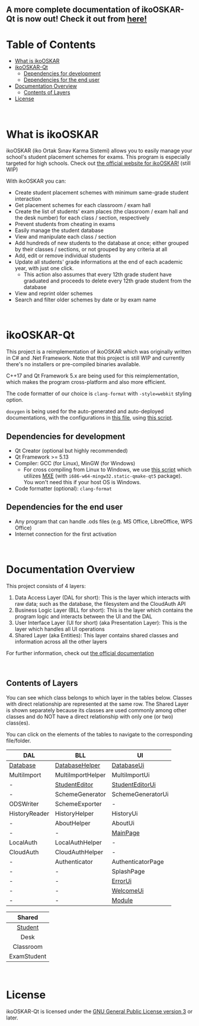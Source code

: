 ## A more complete documentation of ikoOSKAR-Qt is now out! Check it out from [here!](https://ikolomiko.github.io/ikooskar-qt/annotated.html)

# Table of Contents
* [What is ikoOSKAR](#what-is-ikooskar)
* [ikoOSKAR-Qt](#ikooskar-qt)
	- [Dependencies for development](#dependencies-for-development)
	- [Dependencies for the end user](#dependencies-for-the-end-user)
* [Documentation Overview](#documentation-overview)
	- [Contents of Layers](#contents-of-layers)
* [License](#license)

&nbsp;

# What is ikoOSKAR
ikoOSKAR (iko Ortak Sınav Karma Sistemi) allows you to easily manage
your school's student placement schemes for exams. This program is especially
targeted for high schools. Check out 
[the official website for ikoOSKAR!](https://ikooskar.web.app) (still WIP)

With ikoOSKAR you can:

* Create student placement schemes with minimum same-grade student interaction
* Get placement schemes for each classroom / exam hall
* Create the list of students' exam places (the classroom / exam hall and the
desk number) for each class / section, respectively
* Prevent students from cheating in exams
* Easily manage the student database
* View and manipulate each class / section
* Add hundreds of new students to the database at once; either grouped by their
classes / sections, or not grouped by any criteria at all
* Add, edit or remove individual students
* Update all students' grade informations at the end of each academic year, with
just one click.
  - This action also assumes that every 12th grade student have graduated and 
proceeds to delete every 12th grade student from the database 
* View and reprint older schemes
* Search and filter older schemes by date or by exam name

&nbsp;

# ikoOSKAR-Qt
This project is a reimplementation of ikoOSKAR which was originally written in 
C# and .Net Framework. Note that this project is still WIP and currently there's
no installers or pre-compiled binaries available.

C++17 and Qt Framework 5.x are being used for this reimplementation, which makes the 
program cross-platform and also more efficient.

The code formatter of our choice is `clang-format` with `-style=webkit` styling 
option.

`doxygen` is being used for the auto-generated and auto-deployed documentations, 
with the configurations in [this file](/Doxyfile), using 
[this script](/scripts/generate-docs.sh).

## Dependencies for development
* Qt Creator (optional but highly recommended)
* Qt Framework >= 5.13
* Compiler: GCC (for Linux), MinGW (for Windows)
  - For cross compiling from Linux to Windows, we use
[this script](/scripts/compile4win32.sh) which utilizes [MXE](https://mxe.cc/) 
(with `i686-w64-mingw32.static-qmake-qt5` package). 
  You won't need this if your host OS is Windows.
* Code formatter (optional): `clang-format`

## Dependencies for the end user
* Any program that can handle .ods files (e.g. MS Office, LibreOffice, WPS 
Office)
* Internet connection for the first activation

&nbsp;

# Documentation Overview
This project consists of 4 layers:

1. Data Access Layer (DAL for short): This is the layer which interacts with raw
 data; such as the database, the filesystem and the CloudAuth API
2. Business Logic Layer (BLL for short): This is the layer which contains the 
program logic and interacts between the UI and the DAL
3. User Interface Layer (UI for short) (aka Presentation Layer): This is the 
layer which handles all UI operations
4. Shared Layer (aka Entities): This layer contains shared classes and 
information across all the other layers

For further information, check out [the official documentation](https://ikolomiko.github.io/ikooskar-qt/annotated.html)

&nbsp;

## Contents of Layers
You can see which class belongs to which layer in the tables below. Classes with 
direct relationship are represented at the same row. The Shared Layer is shown
separately because its classes are used commonly among other classes and do NOT
have a direct relationship with only one (or two) class(es).

You can click on the elements of the tables to navigate to 
the corresponding file/folder.


|DAL			|BLL				|UI
----------------|-------------------|-----------------------
| [Database](/src/DAL/Database) | [DatabaseHelper](/src/BLL/DatabaseHelper) | [DatabaseUi](/src/UI/DatabaseUi)
| MultiImport	| MultiImportHelper	| MultiImportUi
| -				| [StudentEditor](/src/BLL/StudentEditor) | [StudentEditorUi](/src/UI/StudentEditorUi)
| -				| SchemeGenerator	| SchemeGeneratorUi
| ODSWriter		| SchemeExporter	| -
| HistoryReader	| HistoryHelper 	| HistoryUi
| -				| AboutHelper 		| AboutUi
| - 			| - 				| [MainPage](/src/UI/MainPage)
| LocalAuth		| LocalAuthHelper 	| -
| CloudAuth		| CloudAuthHelper 	| -
| - 			| Authenticator 	| AuthenticatorPage
| -				| - 				| SplashPage
| -       		| -         		| [ErrorUi](/src/UI/ErrorUi)
| -	            | -                 | [WelcomeUi](/src/UI/WelcomeUi)
| -				| -					| [Module](/src/UI/Common)


|Shared	|
|:-------------:|
|[Student](/src/Shared/student.h)		|
|Desk			|
|Classroom		|
|ExamStudent	|

&nbsp;

# License
ikoOSKAR-Qt is licensed under the [GNU General Public License version 3](/LICENSE) or later.

